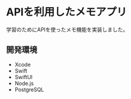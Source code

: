 # APIを利用したメモアプリ

学習のためにAPIを使ったメモ機能を実装しました。

## 開発環境
- Xcode
- Swift
- SwiftUI
- Node.js
- PostgreSQL

